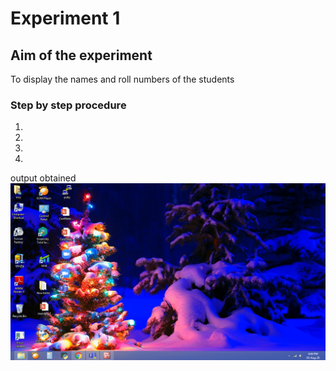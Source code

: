 # Experiment 1
## Aim of the experiment
   To display the names and roll numbers of the students
### Step by step procedure
1.
2.
3.
4.
output obtained
![output](output.png)
   

